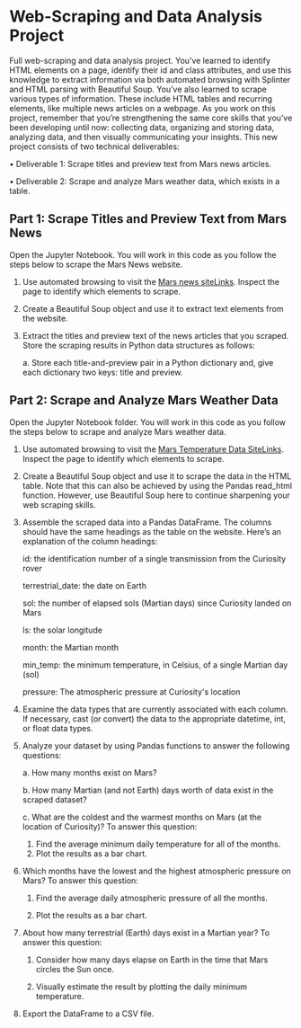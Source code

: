 # Web-Scraping and Data Analysis Project

Full web-scraping and data analysis project. You’ve learned to identify HTML elements on a page, identify their id and class attributes, and use this knowledge to extract information via both automated browsing with Splinter and HTML parsing with Beautiful Soup. You’ve also learned to scrape various types of information. These include HTML tables and recurring elements, like multiple news articles on a webpage.
As you work on this project, remember that you’re strengthening the same core skills that you’ve been developing until now: collecting data, organizing and storing data, analyzing data, and then visually communicating your insights.
 This new project consists of two technical deliverables:
 
•	Deliverable 1: Scrape titles and preview text from Mars news articles.

•	Deliverable 2: Scrape and analyze Mars weather data, which exists in a table.

## Part 1: Scrape Titles and Preview Text from Mars News

Open the Jupyter Notebook. You will work in this code as you follow the steps below to scrape the Mars News website.
1.	Use automated browsing to visit the [Mars news siteLinks](https://github.com/user/repo/blob/branch/other_file.md). Inspect the page to identify which elements to scrape.
2.	Create a Beautiful Soup object and use it to extract text elements from the website.
3.	Extract the titles and preview text of the news articles that you scraped. Store the scraping results in Python data structures as follows:
   
      a. Store each title-and-preview pair in a Python dictionary and, give each dictionary two keys: title and preview.

## Part 2: Scrape and Analyze Mars Weather Data

Open the Jupyter Notebook folder. You will work in this code as you follow the steps below to scrape and analyze Mars weather data.

1.	Use automated browsing to visit the [Mars Temperature Data SiteLinks](https://github.com/user/repo/blob/branch/other_file.md). Inspect the page to identify which elements to scrape. 

2.	Create a Beautiful Soup object and use it to scrape the data in the HTML table. Note that this can also be achieved by using the Pandas read_html function. However, use Beautiful Soup here to continue sharpening your web scraping skills.
   
3.	Assemble the scraped data into a Pandas DataFrame. The columns should have the same headings as the table on the website. Here’s an explanation of the column headings:
   
    id: the identification number of a single transmission from the Curiosity rover
    
    terrestrial_date: the date on Earth
    
    sol: the number of elapsed sols (Martian days) since Curiosity landed on Mars
    
    ls: the solar longitude
    
    month: the Martian month
     
    min_temp: the minimum temperature, in Celsius, of a single Martian day (sol)
     
    pressure: The atmospheric pressure at Curiosity's location
     
4.	Examine the data types that are currently associated with each column. If necessary, cast (or convert) the data to the appropriate datetime, int, or float data types.
   
5.	Analyze your dataset by using Pandas functions to answer the following questions:
   
    a.	How many months exist on Mars?
  	
    b.	How many Martian (and not Earth) days worth of data exist in the scraped dataset?
  	
    c.	What are the coldest and the warmest months on Mars (at the location of Curiosity)? To answer this question:
  	
       1.	Find the average minimum daily temperature for all of the months.
       2.	Plot the results as a bar chart.
          
6.	Which months have the lowest and the highest atmospheric pressure on Mars? To answer this question:
   
    1.	Find the average daily atmospheric pressure of all the months.
       
    2.	Plot the results as a bar chart.
       
7.	About how many terrestrial (Earth) days exist in a Martian year? To answer this question:
   
    1.	Consider how many days elapse on Earth in the time that Mars circles the Sun once.
     
    2.	Visually estimate the result by plotting the daily minimum temperature.
     
8.	Export the DataFrame to a CSV file.


 

 

